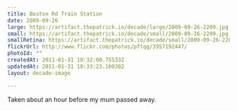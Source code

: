 ```yaml
---
title: Boston Rd Train Station
date: 2009-09-26
large: https://artifact.thepatrick.io/decade/large/2009-09-26-2209.jpg
small: https://artifact.thepatrick.io/decade/small/2009-09-26-2209.jpg
smallRetina: https://artifact.thepatrick.io/decade/small/2009-09-26-2209@2x.jpg
flickrUrl: http://www.flickr.com/photos/pftqg/3957192447/
photoId: ""
createdAt: 2011-01-31 10:32:00.755332
updatedAt: 2011-01-31 10:33:23.100302
layout: decade-image

---
```

Taken about an hour before my mum passed away.
